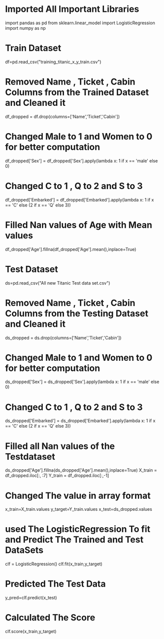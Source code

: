 # Imported All Important Libraries
import pandas as pd
from sklearn.linear_model import LogisticRegression
import numpy as np
# Train Dataset
df=pd.read_csv("training_titanic_x_y_train.csv")
# Removed Name , Ticket , Cabin Columns from the Trained Dataset and Cleaned it
df_dropped = df.drop(columns=['Name','Ticket','Cabin'])
# Changed  Male to 1 and Women to 0 for better computation
df_dropped['Sex'] = df_dropped['Sex'].apply(lambda x: 1 if x == 'male' else 0)
# Changed C to 1 , Q to 2 and S to 3
df_dropped['Embarked'] = df_dropped['Embarked'].apply(lambda x: 1 if x == 'C' else (2 if x == 'Q' else 3))
# Filled Nan values of Age with Mean values
df_dropped['Age'].fillna(df_dropped['Age'].mean(),inplace=True)
# Test Dataset
ds=pd.read_csv("All new Titanic Test data set.csv")
# Removed Name , Ticket , Cabin Columns from the Testing Dataset and Cleaned it
ds_dropped = ds.drop(columns=['Name','Ticket','Cabin'])
# Changed  Male to 1 and Women to 0 for better computation
ds_dropped['Sex'] = ds_dropped['Sex'].apply(lambda x: 1 if x == 'male' else 0)
# Changed C to 1 , Q to 2 and S to 3
ds_dropped['Embarked'] = ds_dropped['Embarked'].apply(lambda x: 1 if x == 'C' else (2 if x == 'Q' else 3))
# Filled all Nan values of the Testdataset
ds_dropped['Age'].fillna(ds_dropped['Age'].mean(),inplace=True)
X_train = df_dropped.iloc[:, :7]
Y_train = df_dropped.iloc[:,-1]
# Changed The value in array format
x_train=X_train.values
y_target=Y_train.values
x_test=ds_dropped.values
# used The LogisticRegression To fit and Predict The Trained and Test DataSets
clf = LogisticRegression()
clf.fit(x_train,y_target)
# Predicted The Test Data
y_pred=clf.predict(x_test)
# Calculated The Score
clf.score(x_train,y_target)
